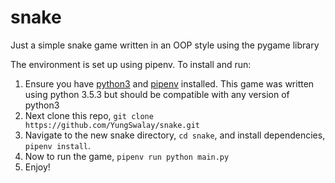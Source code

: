 # snake
Just a simple snake game written in an OOP style using the pygame library

The environment is set up using pipenv.  To install and run:
1. Ensure you have [python3](https://www.python.org/downloads/) and [pipenv](https://pypi.org/project/pipenv/) installed. This game was written using python 3.5.3 but should be compatible with any version of python3
2. Next clone this repo, `git clone https://github.com/YungSwalay/snake.git`
3. Navigate to the new snake directory, `cd snake`, and install dependencies, `pipenv install`.
4. Now to run the game, `pipenv run python main.py`
5. Enjoy!

